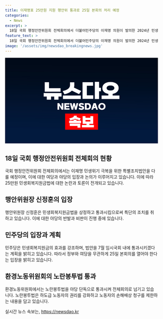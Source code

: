 ```yaml
---
title: 이재명표 25만원 지원 행안위 통과로 25일 본회의 처리 예정
categories:
  - News
excerpt: >
  18일 국회 행정안전위원회 전체회의에서 더불어민주당의 이재명 의원이 발의한 2024년 민생위기 극복을 위한 특별조치법안이 논란을 빚었다. 행안위는 야당과 정부의 반대 속에서 법안을 통과시키며 충돌하였고, 민주당은 법안을 임시국회 내에서 통과시키겠다는 계획이다. 노란봉투법 역시 민주당의 다수 파워로 이를 무력화하여 통과시켰다. 이에 대한 여야 의원들의 입장은 엇갈리고 있으며, 법안의 효과와 횡행 여부에 대한 논쟁이 이어지고 있다.
feature_text: >
  18일 국회 행정안전위원회 전체회의에서 더불어민주당의 이재명 의원이 발의한 2024년 민생위기 극복을 위한 특별조치법안이 논란을 빚었다. 행안위는 야당과 정부의 반대 속에서 법안을 통과시키며 충돌하였고, 민주당은 법안을 임시국회 내에서 통과시키겠다는 계획이다. 노란봉투법 역시 민주당의 다수 파워로 이를 무력화하여 통과시켰다. 이에 대한 여야 의원들의 입장은 엇갈리고 있으며, 법안의 효과와 횡행 여부에 대한 논쟁이 이어지고 있다.
image: '/assets/img/newsdao_breakingnews.jpg'
---
```


<p><img src="/assets/img/newsdao_breakingnews.jpg" alt="bookingtag 속보" /></p>

<h2 data-ke-size="size26">18일 국회 행정안전위원회 전체회의 현황</h2>

<p>국회 행정안전위원회 전체회의에서는 이재명 민생위기 극복을 위한 특별조치법안을 다룰 예정이며, 이에 대한 여당과 야당의 입장과 논의가 이루어지고 있습니다. 이에 따라 25만원 민생회복지원금법에 대한 논란과 토론이 전개되고 있습니다.</p>

<h2 data-ke-size="size26">행안위원장 신정훈의 입장</h2>

<p>행안위원장 신정훈은 민생회복지원금법을 상정하고 통과시킴으로써 특단의 조치를 취하고 있습니다. 이에 대한 야당의 반발과 비판이 진행 중에 있습니다.</p>

<h2 data-ke-size="size26">민주당의 입장과 계획</h2>

<p>민주당은 민생회복지원금의 효과를 강조하며, 법안을 7월 임시국회 내에 통과시키겠다는 계획을 밝히고 있습니다. 따라서 정부와 여당을 무관하게 25일 본회의를 열어야 한다는 입장을 밝히고 있습니다.</p>

<h2 data-ke-size="size26">환경노동위원회의 노란봉투법 통과</h2>

<p>환경노동위원회에서는 노란봉투법을 야당 단독으로 통과시켜 전체회의로 넘기고 있습니다. 노란봉투법은 하도급 노동자의 권리를 강화하고 노동자의 손해배상 청구를 제한하는 내용을 담고 있습니다.</p>
실시간 뉴스 속보는, <a href="https://newsdao.kr" rel="dofollow">https://newsdao.kr</a>


